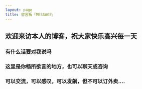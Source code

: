```yaml
---
layout: page
title: 留言板「MESSAGE」 
---
```


## 欢迎来访本人的博客，祝大家快乐高兴每一天
<a  target="_blank"> </a>

### 有什么话要对我说吗
### 这里是你畅所欲言的地方，也可以聊天或咨询
### 可以交流，可以感叹，可以发飙，但不可以订外卖....

<a  target="_blank"> </a> 
<a  target="_blank"> </a>   



<html lang="en">

<body>
<!--PC版-->
<div class="type">
    <a id="typeWriter" href="#"></a>
</div>
<div id="SOHUCS" sid=""></div>
<script charset="utf-8" type="text/javascript" src="https://changyan.sohu.com/upload/changyan.js" ></script>
<script type="text/javascript">
window.changyan.api.config({
appid: 'cys9pxi6G',
conf: '9a3284b5092d00dac584e64205d493dd'
});




</script>

</body>

</html>








